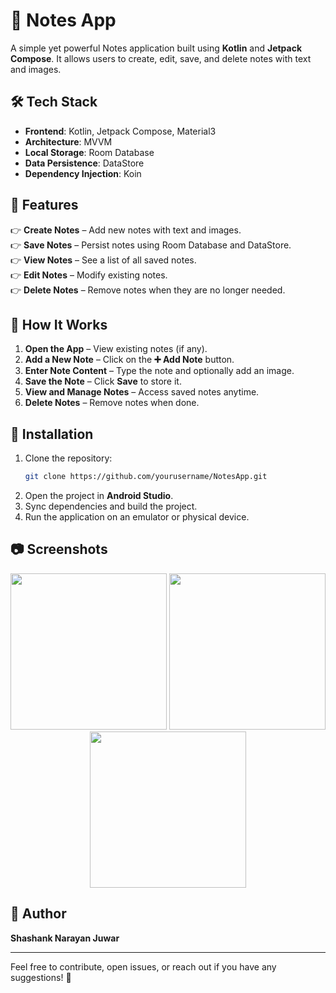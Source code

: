 # 📝 Notes App  

A simple yet powerful Notes application built using **Kotlin** and **Jetpack Compose**. It allows users to create, edit, save, and delete notes with text and images.  

## 🛠 Tech Stack  

- **Frontend**: Kotlin, Jetpack Compose, Material3  
- **Architecture**: MVVM  
- **Local Storage**: Room Database  
- **Data Persistence**: DataStore  
- **Dependency Injection**: Koin  

## 🚀 Features  

👉 **Create Notes** – Add new notes with text and images.  
👉 **Save Notes** – Persist notes using Room Database and DataStore.  
👉 **View Notes** – See a list of all saved notes.  
👉 **Edit Notes** – Modify existing notes.  
👉 **Delete Notes** – Remove notes when they are no longer needed.  

## 📌 How It Works  

1. **Open the App** – View existing notes (if any).  
2. **Add a New Note** – Click on the **➕ Add Note** button.  
3. **Enter Note Content** – Type the note and optionally add an image.  
4. **Save the Note** – Click **Save** to store it.  
5. **View and Manage Notes** – Access saved notes anytime.  
6. **Delete Notes** – Remove notes when done.  

## 🔧 Installation  

1. Clone the repository:  
   ```bash
   git clone https://github.com/yourusername/NotesApp.git
   ```
2. Open the project in **Android Studio**.  
3. Sync dependencies and build the project.  
4. Run the application on an emulator or physical device.  

## 📷 Screenshots  

<p align="center">
  <img src="https://res.cloudinary.com/shashankcloud/image/upload/c_pad,b_gen_fill,w_300,h_400/v1740419300/Screenshot_20250224_223120_Notes_App_e92ipn.jpg" width="250">
  <img src="https://res.cloudinary.com/shashankcloud/image/upload/c_pad,b_gen_fill,w_300,h_400/v1740419297/Screenshot_20250224_222826_Notes_App_nje7pe.jpg" width="250">
  <img src="https://res.cloudinary.com/shashankcloud/image/upload/c_pad,b_gen_fill,w_300,h_400/v1737734338/Screenshot_20250124_212443_Notes_App_ag7jcy.jpg" width="250">
</p>

## 👤 Author  

**Shashank Narayan Juwar**  

---

Feel free to contribute, open issues, or reach out if you have any suggestions! 🚀  

